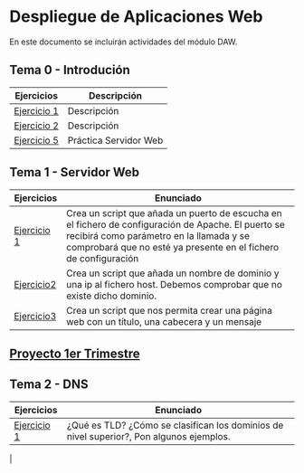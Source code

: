 # Despliegue de Aplicaciones Web
En este documento se incluirán actividades del módulo DAW.
## Tema 0 - Introdución
|Ejercicios|Descripción|
|----------|-----------|
|[Ejercicio 1](Tema0/Ejercicio1.md)|Descripción|
|[Ejercicio 2](Tema0/Ejercicio2.md)|Descripción|
|[Ejercicio 5](Tema0/Ejercicio5.md)|Práctica Servidor Web|

## Tema 1 - Servidor Web
|Ejercicios|Enunciado|
|----------|-----------|
|[Ejercicio 1](Tema1/addport.sh)|Crea un script que añada un puerto de escucha en el fichero de configuración de Apache. El puerto se recibirá como parámetro en la llamada y se comprobará que no esté ya presente en el fichero de configuración|
|[Ejercicio2](Tema1/adddomain.sh)|Crea un script que añada un nombre de dominio y una ip al fichero host. Debemos comprobar que no existe dicho dominio.|
|[Ejercicio3](Tema1/web.sh)|Crea un script que nos permita crear una página web con un título, una cabecera y un mensaje|

## [Proyecto 1er Trimestre](Proyecto.md)

## Tema 2 - DNS
|Ejercicios|Enunciado|
|----------|-----------|
|[Ejercicio 1](Tema2/Introduccion.sh)|¿Qué es TLD? ¿Cómo se clasifican los dominios de nivel superior?, Pon algunos ejemplos.
|

